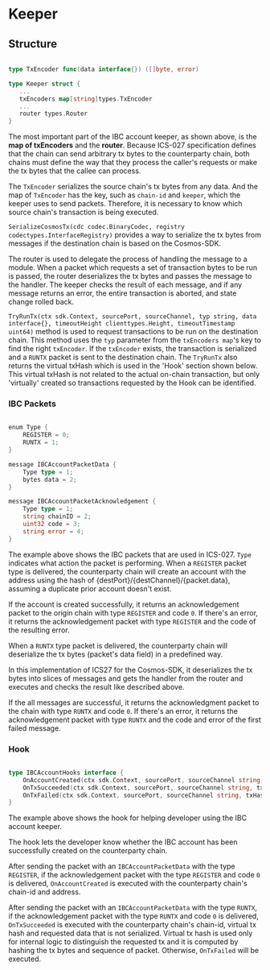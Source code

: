 <!--
order: 2
-->
# Keeper

## Structure

```go

type TxEncoder func(data interface{}) ([]byte, error)

type Keeper struct {
   ...
   txEncoders map[string]types.TxEncoder
   ...
   router types.Router
}
```

The most important part of the IBC account keeper, as shown above, is the **map of txEncoders** and the **router**. Because ICS-027 specification defines that the chain can send arbitrary tx bytes to the counterparty chain, both chains must define the way that they process the caller's requests or make the tx bytes that the callee can process.

The `TxEncoder` serializes the source chain's tx bytes from any data. And the map of `TxEncoder` has the key, such as `chain-id` and `keeper`, which the keeper uses to send packets. Therefore, it is necessary to know which source chain's transaction is being executed.

`SerializeCosmosTx(cdc codec.BinaryCodec, registry codectypes.InterfaceRegistry)` provides a way to serialize the tx bytes from messages if the destination chain is based on the Cosmos-SDK.

The router is used to delegate the process of handling the message to a module. When a packet which requests a set of transaction bytes to be run is passed, the router deserializes the tx bytes and passes the message to the handler. The keeper checks the result of each message, and if any message returns an error, the entire transaction is aborted, and state change rolled back.

`TryRunTx(ctx sdk.Context, sourcePort, sourceChannel, typ string, data interface{}, timeoutHeight clienttypes.Height, timeoutTimestamp uint64)` method is used to request transactions to be run on the destination chain. This method uses the `typ` parameter from the `txEncoders map`'s key to find the right `txEncoder`. If the `txEncoder` exists, the transaction is serialized and a `RUNTX` packet is sent to the destination chain. The `TryRunTx` also returns the virtual txHash which is used in the 'Hook' section shown below. This virtual txHash is not related to the actual on-chain transaction, but only 'virtually' created so transactions requested by the Hook can be identified.

### IBC Packets

```go

enum Type {
    REGISTER = 0;
    RUNTX = 1;
}

message IBCAccountPacketData {
    Type type = 1;
    bytes data = 2;
}

message IBCAccountPacketAcknowledgement {
    Type type = 1;
    string chainID = 2;
    uint32 code = 3;
    string error = 4;
}
```

The example above shows the IBC packets that are used in ICS-027. `Type` indicates what action the packet is performing. When a `REGISTER` packet type is delivered, the counterparty chain will create an account with the address using the hash of {destPort}/{destChannel}/{packet.data}, assuming a duplicate prior account doesn't exist.

If the account is created successfully, it returns an acknowledgement packet to the origin chain with type `REGISTER` and code `0`. If there's an error, it returns the acknowledgement packet with type `REGISTER` and the code of the resulting error.

When a `RUNTX` type packet is delivered, the counterparty chain will deserialize the tx bytes (packet's data field) in a predefined way.

In this implementation of ICS27 for the Cosmos-SDK, it deserializes the tx bytes into slices of messages and gets the handler from the router and executes and checks the result like described above.

If the all messages are successful, it returns the acknowledgment packet to the chain with type `RUNTX` and code `0`. If there's an error, it returns the acknowledgement packet with type `RUNTX` and the code and error of the first failed message.

### Hook

```go

type IBCAccountHooks interface {
    OnAccountCreated(ctx sdk.Context, sourcePort, sourceChannel string, address sdk.AccAddress)
    OnTxSucceeded(ctx sdk.Context, sourcePort, sourceChannel string, txHash []byte, txBytes []byte)
    OnTxFailed(ctx sdk.Context, sourcePort, sourceChannel string, txHash []byte, txBytes []byte)
}
```

The example above shows the hook for helping developer using the IBC account keeper.

The hook lets the developer know whether the IBC account has been successfully created on the counterparty chain.

After sending the packet with an `IBCAccountPacketData` with the type `REGISTER`, if the acknowledgement packet with the type `REGISTER` and code `0` is delivered, `OnAccountCreated` is executed with the counterparty chain's chain-id and address.

After sending the packet with an `IBCAccountPacketData` with the type `RUNTX`, if the acknowledgement packet with the type `RUNTX` and code `0` is delivered, `OnTxSucceeded` is executed with the counterparty chain's chain-id, virtual tx hash and requested data that is not serialized. Virtual tx hash is used only for internal logic to distinguish the requested tx and it is computed by hashing the tx bytes and sequence of packet. Otherwise, `OnTxFailed` will be executed.
